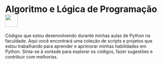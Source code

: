 # Algoritmo e Lógica de Programação <img src="https://github.com/CodeDark2168/Python/assets/116005183/a60514b1-1ee7-4736-ae06-a3f260b5f05b" width="40px">

Códigos que estou desenvolvendo durante minhas aulas de Python na faculdade. Aqui você encontrará uma coleção de scripts e projetos que estou trabalhando para aprender e aprimorar minhas habilidades em Python. Sinta-se à vontade para explorar os códigos, fazer sugestões e contribuir com melhorias.

